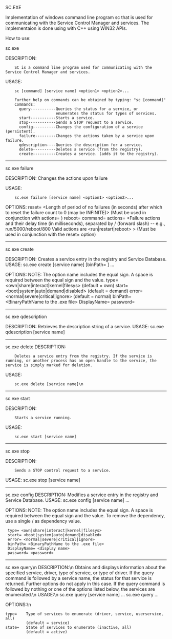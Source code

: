 SC.EXE

Implementation of windows command line program sc that is used for communicating with the Service Control Manager and services. The implementaion is done using with C++ using WIN32 APIs.

How to use:


sc.exe

DESCRIPTION:

        SC is a command line program used for communicating with the Service Control Manager and services.
USAGE:

        sc [command] [service name] <option1> <option2>...

        Further help on commands can be obtained by typing: "sc [command]" 
        Commands:
          query-----------Queries the status for a service, or
                          enumerates the status for types of services.
          start-----------Starts a service.
          stop------------Sends a STOP request to a service.
          config----------Changes the configuration of a service (persistent).
          failure---------Changes the actions taken by a service upon failure.
          qdescription----Queries the description for a service.
          delete----------Deletes a service (from the registry).
          create----------Creates a service. (adds it to the registry).
          
--------------------

sc.exe failure

DESCRIPTION:
        Changes the actions upon failure
        
USAGE:

        sc.exe failure [service name] <option1> <option2>...

OPTIONS:
        reset=   <Length of period of no failures (in seconds)
                  after which to reset the failure count to 0 (may be INFINITE)>
                  (Must be used in conjunction with actions= )
        reboot=  <Message broadcast before rebooting on failure>
        command= <Command line to be run on failure>
        actions= <Failure actions and their delay time (in milliseconds),
                  separated by / (forward slash) -- e.g., run/5000/reboot/800
                  Valid actions are <run|restart|reboot> >
                  (Must be used in conjunction with the reset= option)

--------------------
sc.exe create

DESCRIPTION:
        Creates a service entry in the registry and Service Database.
USAGE:
        sc.exe create [service name] [binPath= ] <option1> <option2>...

OPTIONS:
NOTE: The option name includes the equal sign.
      A space is required between the equal sign and the value.
                 type= <own|share|interact|kernel|filesys>
                       (default = own)
                 start= <boot|system|auto|demand|disabled>
                       (default = demand)
                 error= <normal|severe|critical|ignore>
                       (default = normal)
                 binPath= <BinaryPathName to the .exe file>
                 DisplayName= <display name>
                 password= <password>

--------------

sc.exe qdescription

DESCRIPTION:
        Retrieves the description string of a service.
USAGE:
        sc.exe qdescription [service name] 


-----------------

sc.exe delete
DESCRIPTION:

        Deletes a service entry from the registry. If the service is running, or another process has an open handle to the service, the service is simply marked for deletion.
        
USAGE:

        sc.exe delete [service name]\n


----------------

sc.exe start

DESCRIPTION:

        Starts a service running.
        
USAGE:

        sc.exe start [service name] 

-----------------

sc.exe stop

DESCRIPTION:

        Sends a STOP control request to a service.
        
USAGE:
        sc.exe stop [service name] 

-------------------

sc.exe config
DESCRIPTION:
        Modifies a service entry in the registry and Service Database.
USAGE:
        sc.exe config [service name] <option1> <option2>...

OPTIONS:
NOTE: The option name includes the equal sign.
      A space is required between the equal sign and the value. To remove the dependency, use a single / as dependency value.
 
     type= <own|share|interact|kernel|filesys>
     start= <boot|system|auto|demand|disabled>
     error= <normal|severe|critical|ignore>
     binPath= <BinaryPathName to the .exe file>
     DisplayName= <display name>
     password= <password>

-------------

sc.exe query\n
DESCRIPTION:\n
        Obtains and displays information about the specified service, driver, type of service, or type of driver. If the query command is followed by a service name, the status for that service is returned.  Further options do not apply in this case.  If the query command is followed by nothing or one of the options listed below, the services are enumerated.\n
USAGE:\n
        sc.exe query [service name] <option1> <option2>...
        sc.exe query <option1> <option2>...

OPTIONS:\n

    type=    Type of services to enumerate (driver, service, userservice, all)
             (default = service)
    state=   State of services to enumerate (inactive, all)
             (default = active)

